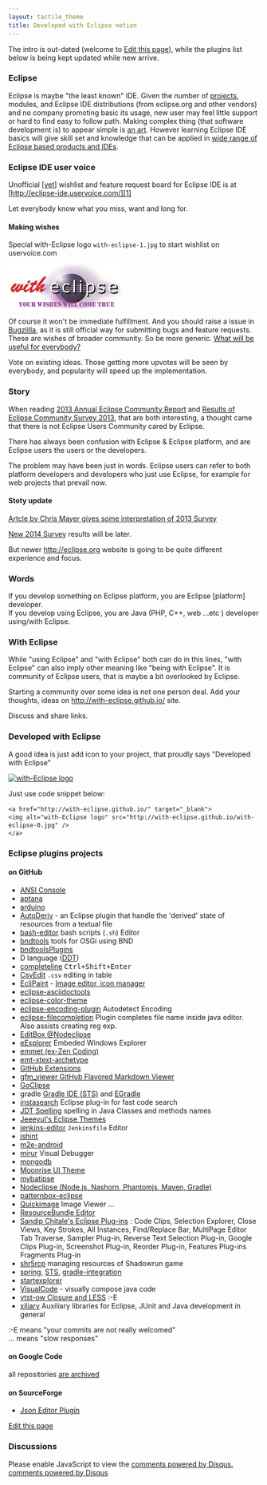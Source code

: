 ```yaml
---
layout: tactile_theme
title: Developed with Eclipse notion
---
```


The intro is out-dated (welcome to [Edit this page](https://github.com/with-Eclipse/with-eclipse.github.io/edit/master/index.md)), while the plugins list below is being kept updated while new arrive.

### Eclipse

Eclipse is maybe "the least known" IDE. Given the number of [projects](https://projects.eclipse.org/list-of-projects),
 modules, and Eclipse IDE distributions
 (from eclipse.org and other vendors) and no company promoting basic its usage, new user may feel little support
 or hard to find easy to follow path. Making complex thing (that software development is) to appear simple is
 [an art](http://agilemanifesto.org/principles.html).
 However learning Eclipse IDE basics will give skill set and knowledge that can be applied
 in [wide range of Eclipse based products and IDEs](http://en.wikipedia.org/wiki/List_of_Eclipse-based_software).

### Eclipse IDE user voice

Unofficial [[yet](http://eclipse-ide.uservoice.com/forums/237853-eclipse-ide-ideas/suggestions/5380278)] wishlist
and feature request board for Eclipse IDE is at  
[http://eclipse-ide.uservoice.com/][1]

Let everybody know what you miss, want and long for.

  [1]: http://eclipse-ide.uservoice.com/forums/237853-eclipse-ide-ideas

#### Making wishes

Special with-Eclipse logo `with-eclipse-1.jpg` to start wishlist on uservoice.com

![with-eclipse-1.jpg](with-eclipse-1.jpg)

Of course it won't be immediate fulfillment. And you should raise a issue in [Bugzlilla](https://bugs.eclipse.org/bugs/),
 as it is still official way for submitting bugs and feature requests.
These are wishes of broader community. So be more generic. [What will be useful for everybody?][1]

Vote on existing ideas. Those getting more upvotes will be seen by everybody, and popularity will speed up the implementation. 

### Story

When reading [2013 Annual Eclipse Community Report](http://www.eclipse.org/org/foundation/reports/annual_report.php)
and [Results of Eclipse Community Survey 2013](http://eclipse.org/org/press-release/20130612_eclipsesurvey2013.php),
 that are both interesting, a thought came that there is not Eclipse Users Community cared by Eclipse.
 
There has always been confusion with Eclipse & Eclipse platform, and are Eclipse users the users or the developers.

The problem may have been just in words. Eclipse users can refer to both platform developers
and developers who just use Eclipse, for example for web projects that prevail now.

#### Stoty update

[Artcle by Chris Mayer gives some interpretation of 2013 Survey ](http://jaxenter.com/eclipse-popularity-dips-after-juno-4-2-platform-release-survey-finds-47366.html)

[New 2014 Survey](https://www.surveymonkey.com/s/eclipsecommunity2014) results will be later.

But newer http://eclipse.org website is going to be quite different experience and focus.

<!-- 

http://www.theserverside.com/feature/Whats-the-Big-IDE-Comparing-Eclipse-vs-NetBeans
-->

### Words

If you develop something on Eclipse platform, you are Eclipse [platform] developer.  
If you develop using Eclipse, you are Java (PHP, C++, web ...etc ) developer using/with Eclipse.

### With Eclipse

While "using Eclipse" and "with Eclipse" both can do in this lines, "with Eclipse" can also imply other meaning like
"being with Eclipse". It is community of Eclipse users, that is maybe a bit overlooked by Eclipse.

Starting a community over some idea is not one person deal. Add your thoughts, ideas on <http://with-eclipse.github.io/> site.

Discuss and share links.

### Developed with Eclipse

A good idea is just add icon to your project, that proudly says "Developed with Eclipse"

<!--
![with-eclipse-1.jpg](with-eclipse-1.jpg)
-->

<a href="http://with-eclipse.github.io/"><img alt="with-Eclipse logo" src="http://with-eclipse.github.io/with-eclipse-0.jpg" /></a>

Just use code snippet below:

	<a href="http://with-eclipse.github.io/" target="_blank">
	<img alt="with-Eclipse logo" src="http://with-eclipse.github.io/with-eclipse-0.jpg" />
	</a>

### Eclipse plugins projects 

#### on GitHub

- [ANSI Console](https://github.com/mihnita/ansi-econsole)
- [aptana](https://github.com/aptana/studio3)
- [arduino](https://github.com/jantje/arduino-eclipse-plugin)
- [AutoDeriv](https://github.com/nodj/AutoDeriv) - an Eclipse plugin that handle the 'derived' state of resources from a textual file
- [bash-editor](https://github.com/de-jcup/eclipse-bash-editor) bash scripts (`.sh`) Editor
- [bndtools](https://github.com/bndtools/bndtools) tools for OSGi using BND
- [bndtoolsPlugins](https://github.com/fhuberts/bndtoolsPlugins)
- D language ([DDT](https://github.com/bruno-medeiros/DDT))
- [completeline](https://github.com/henri5/completeline) <kbd>Ctrl+Shift+Enter</kbd>
- [CsvEdit](https://github.com/Mathieuu/CsvEdit) `.csv` editing in table
- [EcliPaint](https://github.com/jabiercoding/eclipaint) - [Image editor, icon manager](https://github.com/jabiercoding/eclipaint/wiki)
- [eclipse-asciidoctools](https://github.com/awltech/eclipse-asciidoctools)
- [eclipse-color-theme](https://github.com/eclipse-color-theme/eclipse-color-theme)
- [eclipse-encoding-plugin](https://github.com/cypher256/eclipse-encoding-plugin) Autodetect Encoding
- [eclipse-filecompletion](https://github.com/impetuouslab/eclipse-filecompletion) Plugin completes file name inside java editor. Also assists creating reg exp.
- [EditBox @Nodeclipse](https://github.com/Nodeclipse/EditBox)
- [eExplorer](https://github.com/culmat/eExplorer) Embeded Windows Explorer
- [emmet (ex-Zen Coding)](https://github.com/emmetio/emmet-eclipse)
- [emt-xtext-archetype](https://github.com/fuinorg/emt-xtext-archetype)
- [GitHub Extensions](https://github.com/ANCIT/eGit-extensions)
- [gfm_viewer GitHub Flavored Markdown Viewer](https://github.com/satyagraha/gfm_viewer)
- [GoClipse](https://github.com/sesteel/goclipse)
- gradle [Gradle IDE (STS)](https://github.com/spring-projects/eclipse-integration-gradle) and [EGradle](https://github.com/de-jcup/egradle)
- [instasearch](https://github.com/ajermakovics/eclipse-instasearch) Eclipse plug-in for fast code search
- [JDT Spelling](https://github.com/hendrens/jdt.spelling) spelling in Java Classes and methods names
- [Jeeeyul's Eclipse Themes](https://github.com/jeeeyul/eclipse-themes)
- [jenkins-editor](https://github.com/de-jcup/eclipse-jenkins-editor) `Jenkinsfile` Editor
- [jshint](https://github.com/eclipsesource/jshint-eclipse/)
- [m2e-android](https://github.com/rgladwell/m2e-android)
- [mirur](https://github.com/brandonborkholder/mirur) Visual Debugger
- [mongodb](https://github.com/Kanatoko/MonjaDB)
- [Moonrise UI Theme](https://github.com/guari/eclipse-ui-theme)
- [mybatipse](https://github.com/harawata/mybatipse)
- [Nodeclipse (Node.js, Nashorn, Phantomjs, Maven, Gradle)](https://github.com/Nodeclipse/nodeclipse-1)
- [patternbox-eclipse](https://github.com/patternbox/patternbox-eclipse)
- [Quickimage](https://github.com/persal/quickimage) Image Viewer ...
- [ResourceBundle Editor](https://github.com/essiembre/eclipse-rbe)
- [Sandip Chitale's Eclipse Plug-ins](https://github.com/sandipchitale/sandipchitaleseclipseplugins) : Code Clips, Selection Explorer, Close Views, Key Strokes, All Instances, Find/Replace Bar, MultiPage Editor Tab Traverse, Sampler Plug-in, Reverse Text Selection Plug-in, Google Clips Plug-in, Screenshot Plug-in, Reorder Plug-in, Features Plug-ins Fragments Plug-in
- [shr5rcp](https://github.com/UrsZeidler/shr5rcp) managing resources of Shadowrun game
- [spring](?), [STS](https://github.com/spring-projects/eclipse-integration-commons),
 [gradle-integration](https://github.com/spring-projects/eclipse-integration-gradle/)
- [startexplorer](https://github.com/basti1302/startexplorer/)
- [VisualCode](https://github.com/ToivoAdams/VisualCode_Site) - visually compose java code
- [vtst-ow Closure and LESS](https://github.com/vtst/ow) :-E 
- [xiliary](https://github.com/fappel/xiliary) Auxiliary libraries for Eclipse, JUnit and Java development in general

:-E means "your commits are not really welcomed"  
... means "slow responses"

#### on Google Code

all repositories [are archived](https://code.google.com/p/support/wiki/ReadOnlyTransition)

#### on SourceForge

- [Json Editor Plugin](https://sourceforge.net/projects/eclipsejsonedit/)


[Edit this page](https://github.com/with-Eclipse/with-eclipse.github.io/edit/master/index.md)



### Discussions

<div id="disqus_thread"></div>
<script type="text/javascript">
    /* * * CONFIGURATION VARIABLES: EDIT BEFORE PASTING INTO YOUR WEBPAGE * * */
    var disqus_shortname = 'with-eclipse'; // required: replace example with your forum shortname

    /* * * DON'T EDIT BELOW THIS LINE * * */
    (function() {
        var dsq = document.createElement('script'); dsq.type = 'text/javascript'; dsq.async = true;
        dsq.src = '//' + disqus_shortname + '.disqus.com/embed.js';
        (document.getElementsByTagName('head')[0] || document.getElementsByTagName('body')[0]).appendChild(dsq);
    })();
</script>
<noscript>Please enable JavaScript to view the <a href="http://disqus.com/?ref_noscript">comments powered by Disqus.</a></noscript>
<a href="http://disqus.com" class="dsq-brlink">comments powered by <span class="logo-disqus">Disqus</span></a>

